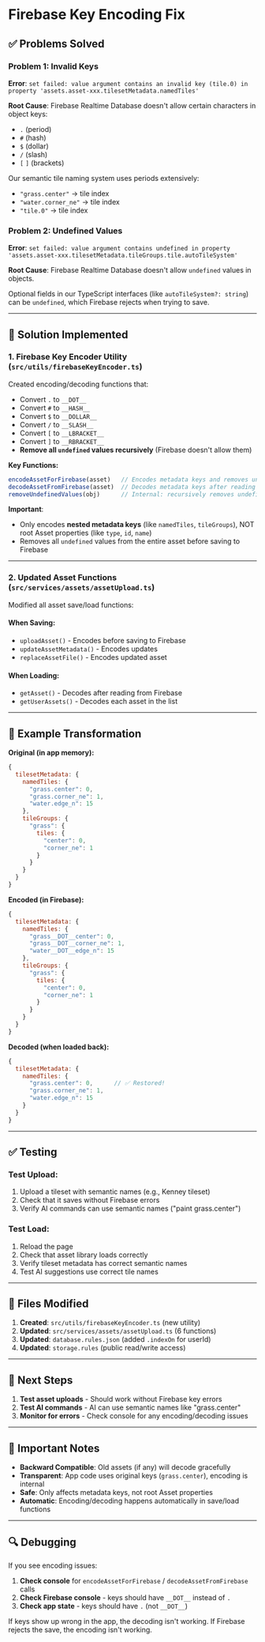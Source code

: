 # Firebase Key Encoding Fix

## ✅ Problems Solved

### Problem 1: Invalid Keys
**Error**: `set failed: value argument contains an invalid key (tile.0) in property 'assets.asset-xxx.tilesetMetadata.namedTiles'`

**Root Cause**: Firebase Realtime Database doesn't allow certain characters in object keys:
- `.` (period) 
- `#` (hash)
- `$` (dollar)
- `/` (slash)
- `[` `]` (brackets)

Our semantic tile naming system uses periods extensively:
- `"grass.center"` → tile index
- `"water.corner_ne"` → tile index  
- `"tile.0"` → tile index

### Problem 2: Undefined Values
**Error**: `set failed: value argument contains undefined in property 'assets.asset-xxx.tilesetMetadata.tileGroups.tile.autoTileSystem'`

**Root Cause**: Firebase Realtime Database doesn't allow `undefined` values in objects.

Optional fields in our TypeScript interfaces (like `autoTileSystem?: string`) can be `undefined`, which Firebase rejects when trying to save.

---

## 🔧 Solution Implemented

### 1. **Firebase Key Encoder Utility** (`src/utils/firebaseKeyEncoder.ts`)

Created encoding/decoding functions that:
- Convert `.` to `__DOT__`
- Convert `#` to `__HASH__`
- Convert `$` to `__DOLLAR__`
- Convert `/` to `__SLASH__`
- Convert `[` to `__LBRACKET__`
- Convert `]` to `__RBRACKET__`
- **Remove all `undefined` values recursively** (Firebase doesn't allow them)

**Key Functions:**
```typescript
encodeAssetForFirebase(asset)   // Encodes metadata keys and removes undefined values before saving
decodeAssetFromFirebase(asset)  // Decodes metadata keys after reading
removeUndefinedValues(obj)      // Internal: recursively removes undefined values
```

**Important**: 
- Only encodes **nested metadata keys** (like `namedTiles`, `tileGroups`), NOT root Asset properties (like `type`, `id`, `name`)
- Removes all `undefined` values from the entire asset before saving to Firebase

---

### 2. **Updated Asset Functions** (`src/services/assets/assetUpload.ts`)

Modified all asset save/load functions:

#### **When Saving:**
- `uploadAsset()` - Encodes before saving to Firebase
- `updateAssetMetadata()` - Encodes updates
- `replaceAssetFile()` - Encodes updated asset

#### **When Loading:**
- `getAsset()` - Decodes after reading from Firebase
- `getUserAssets()` - Decodes each asset in the list

---

## 📝 Example Transformation

**Original (in app memory):**
```javascript
{
  tilesetMetadata: {
    namedTiles: {
      "grass.center": 0,
      "grass.corner_ne": 1,
      "water.edge_n": 15
    },
    tileGroups: {
      "grass": {
        tiles: {
          "center": 0,
          "corner_ne": 1
        }
      }
    }
  }
}
```

**Encoded (in Firebase):**
```javascript
{
  tilesetMetadata: {
    namedTiles: {
      "grass__DOT__center": 0,
      "grass__DOT__corner_ne": 1,
      "water__DOT__edge_n": 15
    },
    tileGroups: {
      "grass": {
        tiles: {
          "center": 0,
          "corner_ne": 1
        }
      }
    }
  }
}
```

**Decoded (when loaded back):**
```javascript
{
  tilesetMetadata: {
    namedTiles: {
      "grass.center": 0,      // ✅ Restored!
      "grass.corner_ne": 1,
      "water.edge_n": 15
    }
  }
}
```

---

## ✅ Testing

### **Test Upload:**
1. Upload a tileset with semantic names (e.g., Kenney tileset)
2. Check that it saves without Firebase errors
3. Verify AI commands can use semantic names ("paint grass.center")

### **Test Load:**
1. Reload the page
2. Check that asset library loads correctly
3. Verify tileset metadata has correct semantic names
4. Test AI suggestions use correct tile names

---

## 🎯 Files Modified

1. **Created**: `src/utils/firebaseKeyEncoder.ts` (new utility)
2. **Updated**: `src/services/assets/assetUpload.ts` (6 functions)
3. **Updated**: `database.rules.json` (added `.indexOn` for userId)
4. **Updated**: `storage.rules` (public read/write access)

---

## 🚀 Next Steps

1. **Test asset uploads** - Should work without Firebase key errors
2. **Test AI commands** - AI can use semantic names like "grass.center"
3. **Monitor for errors** - Check console for any encoding/decoding issues

---

## 📌 Important Notes

- **Backward Compatible**: Old assets (if any) will decode gracefully
- **Transparent**: App code uses original keys (`grass.center`), encoding is internal
- **Safe**: Only affects metadata keys, not root Asset properties
- **Automatic**: Encoding/decoding happens automatically in save/load functions

---

## 🔍 Debugging

If you see encoding issues:

1. **Check console** for `encodeAssetForFirebase` / `decodeAssetFromFirebase` calls
2. **Check Firebase console** - keys should have `__DOT__` instead of `.`
3. **Check app state** - keys should have `.` (not `__DOT__`)

If keys show up wrong in the app, the decoding isn't working. If Firebase rejects the save, the encoding isn't working.

